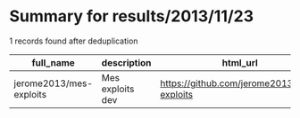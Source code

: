 
# Summary for results/2013/11/23
    
1 records found after deduplication

| full_name | description | html_url | matched_list | matched_count | pushed_at | size | stargazers_count | language | forks_count |
|-------------------------|------------------|--------------------------------------------|----------------|-----------------|---------------------------|--------|--------------------|------------|---------------|
| jerome2013/mes-exploits | Mes exploits dev | https://github.com/jerome2013/mes-exploits | ['exploit'] | 1 | 2013-11-23 10:53:42+00:00 | 56 | 0 | nan | 0 |
